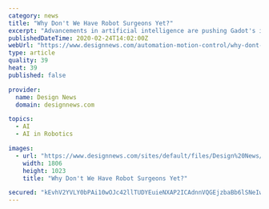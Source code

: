 ```yaml
---
category: news
title: "Why Don't We Have Robot Surgeons Yet?"
excerpt: "Advancements in artificial intelligence are pushing Gadot's ideal closer and closer to reality. The same systems enabling autonomous vehicles and collaborative robots in factories could also drive us toward a world where surgeons leave the hands-on aspects of surgery to a robot. California-based Procept Biorobotics is one company working on the ..."
publishedDateTime: 2020-02-24T14:02:00Z
webUrl: "https://www.designnews.com/automation-motion-control/why-dont-we-have-robot-surgeons-yet/124947693462450"
type: article
quality: 39
heat: 39
published: false

provider:
  name: Design News
  domain: designnews.com

topics:
  - AI
  - AI in Robotics

images:
  - url: "https://www.designnews.com/sites/default/files/Design%20News/Robotic%20Surgery.jpg"
    width: 1806
    height: 1023
    title: "Why Don't We Have Robot Surgeons Yet?"

secured: "kEvhV2YVLY0bPAi10wOJc42llTUDYEuieNXAP2ICAdnnVQGEjzbaBb6lSNeIwATplsYjjW0blIaHA1Ojk7EhBa3pMEijCASyTa40lc2EP3mFC7QpCXQfuawGJoVWXn6V6AEOIlQZSN5Dh6Jo8U2rC0Jcn8ftdysaaKjQrCbGlFVXug/afuj3iNyKcO8XPP/B4jMdH5PWBVTgFqSQyAunl3Sre16ttf3JkqW27DbAD+iFamPFvhC2pgnJIqxtqcivl6XbqBHns+6HwxaJMP9ouWGqtROr7jwXbVvhszlaQKXCvMyBoUhUyLblQp/EXw0HF+Lwbv77sKuob9P2VqxJ4UTuyDCCPXNysSyicWsupBA3EyoAzfCsYSZrsGybWkpSOeThmYElK68ii+r6YQWB3J/dOxPJbkOyNrlCmLFVXP/IxPTzL5Qg6/aelY/oS5yCtPbw4/DRG16GfmJjz1SAkhLGiLVpD+RQwZYzWUQI8hI=;V53N0dmeBpWpXVSYAv1L3Q=="
---
```


